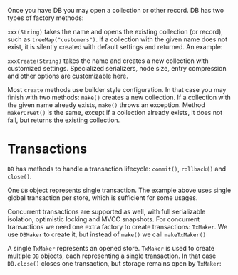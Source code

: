 Once you have DB you may open a collection or other record. DB has two types of factory methods:

`xxx(String)` takes the name and opens the existing collection (or record), such as `treeMap("customers")`. If a collection with the given name does not exist, it is silently created with default settings and returned. An example:

`xxxCreate(String)` takes the name and creates a new collection with customized settings. Specialized serializers, node size, entry compression and other options are customizable here.

Most `create` methods use builder style configuration. In that case you may finish with two methods: `make()` creates a new collection. If a collection with the given name already exists, `make()` throws an exception. Method `makerOrGet()` is the same, except if a collection already exists, it does not fail, but returns the existing collection.

Transactions
============

`DB` has methods to handle a transaction lifecycle: `commit()`, `rollback()` and `close()`.

One `DB` object represents single transaction. The example above uses single global transaction per store, which is sufficient for some usages.

Concurrent transactions are supported as well, with full serializable isolation, optimistic locking and MVCC snapshots. For concurrent transactions we need one extra factory to create transactions: `TxMaker`. We use `DBMaker` to create it, but instead of `make()` we call `makeTxMaker()`

A single `TxMaker` represents an opened store. `TxMaker` is used to create multiple `DB` objects, each representing a single transaction. In that case `DB.close()` closes one transaction, but storage remains open by `TxMaker`:
